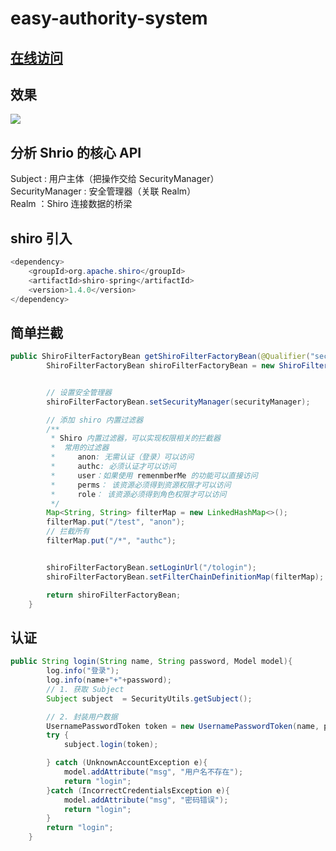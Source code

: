 # easy-authority-system

## [在线访问](http://47.105.202.146:8081/)

## 效果

![](http://javahouse.xyz/QQ截图20200429003509.png)


## 分析 Shrio 的核心 API

Subject : 用户主体（把操作交给 SecurityManager）  
SecurityManager : 安全管理器（关联 Realm）  
Realm ：Shiro 连接数据的桥梁  

## shiro 引入

```java
<dependency>
    <groupId>org.apache.shiro</groupId>
    <artifactId>shiro-spring</artifactId>
    <version>1.4.0</version>
</dependency>
```


## 简单拦截

```java
public ShiroFilterFactoryBean getShiroFilterFactoryBean(@Qualifier("securityManager") DefaultWebSecurityManager securityManager){
        ShiroFilterFactoryBean shiroFilterFactoryBean = new ShiroFilterFactoryBean();


        // 设置安全管理器
        shiroFilterFactoryBean.setSecurityManager(securityManager);

        // 添加 shiro 内置过滤器
        /**
         * Shiro 内置过滤器，可以实现权限相关的拦截器
         *  常用的过滤器
         *     anon: 无需认证（登录）可以访问
         *     authc: 必须认证才可以访问
         *     user：如果使用 remenmberMe 的功能可以直接访问
         *     perms： 该资源必须得到资源权限才可以访问
         *     role： 该资源必须得到角色权限才可以访问
         */
        Map<String, String> filterMap = new LinkedHashMap<>();
        filterMap.put("/test", "anon");
        // 拦截所有
        filterMap.put("/*", "authc");


        shiroFilterFactoryBean.setLoginUrl("/tologin");
        shiroFilterFactoryBean.setFilterChainDefinitionMap(filterMap);

        return shiroFilterFactoryBean;
    }
```

## 认证

```java
public String login(String name, String password, Model model){
        log.info("登录");
        log.info(name+"+"+password);
        // 1. 获取 Subject
        Subject subject  = SecurityUtils.getSubject();

        // 2. 封装用户数据
        UsernamePasswordToken token = new UsernamePasswordToken(name, password);
        try {
            subject.login(token);

        } catch (UnknownAccountException e){
            model.addAttribute("msg", "用户名不存在");
            return "login";
        }catch (IncorrectCredentialsException e){
            model.addAttribute("msg", "密码错误");
            return "login";
        }
        return "login";
    }
```